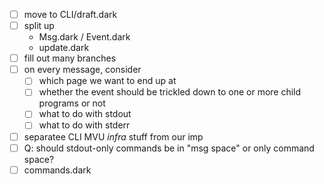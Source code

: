 

- [ ] move to CLI/draft.dark
- [ ] split up
	- Msg.dark / Event.dark
	- update.dark
- [ ] fill out many branches
- [ ] on every message, consider
	- [ ] which page we want to end up at
	- [ ] whether the event should be trickled down to one or more child programs or not
	- [ ] what to do with stdout
	- [ ] what to do with stderr
- [ ] separatee CLI MVU _infra_ stuff from our imp
- [ ] Q: should stdout-only commands be in "msg space" or only command space?
- [ ] commands.dark
